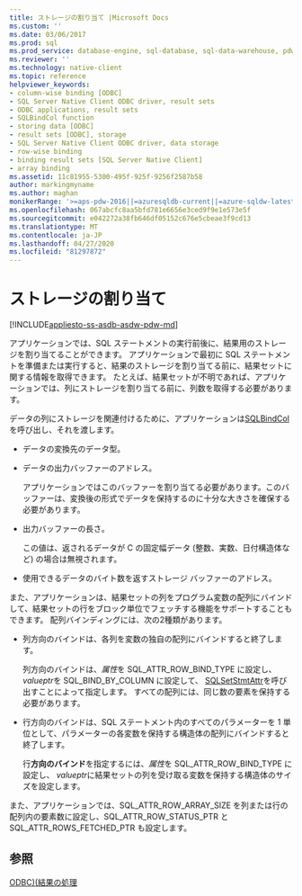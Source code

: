 ```yaml
---
title: ストレージの割り当て |Microsoft Docs
ms.custom: ''
ms.date: 03/06/2017
ms.prod: sql
ms.prod_service: database-engine, sql-database, sql-data-warehouse, pdw
ms.reviewer: ''
ms.technology: native-client
ms.topic: reference
helpviewer_keywords:
- column-wise binding [ODBC]
- SQL Server Native Client ODBC driver, result sets
- ODBC applications, result sets
- SQLBindCol function
- storing data [ODBC]
- result sets [ODBC], storage
- SQL Server Native Client ODBC driver, data storage
- row-wise binding
- binding result sets [SQL Server Native Client]
- array binding
ms.assetid: 11c81955-5300-495f-925f-9256f2587b58
author: markingmyname
ms.author: maghan
monikerRange: '>=aps-pdw-2016||=azuresqldb-current||=azure-sqldw-latest||>=sql-server-2016||=sqlallproducts-allversions||>=sql-server-linux-2017||=azuresqldb-mi-current'
ms.openlocfilehash: 067abcfc8aa5bfd781e6656e3ced9f9e1e573e5f
ms.sourcegitcommit: e042272a38fb646df05152c676e5cbeae3f9cd13
ms.translationtype: MT
ms.contentlocale: ja-JP
ms.lasthandoff: 04/27/2020
ms.locfileid: "81297872"
---
```

# <a name="assigning-storage"></a>ストレージの割り当て
[!INCLUDE[appliesto-ss-asdb-asdw-pdw-md](../../includes/appliesto-ss-asdb-asdw-pdw-md.md)]

  アプリケーションでは、SQL ステートメントの実行前後に、結果用のストレージを割り当てることができます。 アプリケーションで最初に SQL ステートメントを準備または実行すると、結果のストレージを割り当てる前に、結果セットに関する情報を取得できます。 たとえば、結果セットが不明であれば、アプリケーションでは、列にストレージを割り当てる前に、列数を取得する必要があります。  
  
 データの列にストレージを関連付けるために、アプリケーションは[SQLBindCol](../../relational-databases/native-client-odbc-api/sqlbindcol.md)を呼び出し、それを渡します。  
  
-   データの変換先のデータ型。  
  
-   データの出力バッファーのアドレス。  
  
     アプリケーションではこのバッファーを割り当てる必要があります。このバッファーは、変換後の形式でデータを保持するのに十分な大きさを確保する必要があります。  
  
-   出力バッファーの長さ。  
  
     この値は、返されるデータが C の固定幅データ (整数、実数、日付構造体など) の場合は無視されます。  
  
-   使用できるデータのバイト数を返すストレージ バッファーのアドレス。  
  
 また、アプリケーションは、結果セットの列をプログラム変数の配列にバインドして、結果セットの行をブロック単位でフェッチする機能をサポートすることもできます。 配列バインディングには、次の2種類があります。  
  
-   列方向のバインドは、各列を変数の独自の配列にバインドすると終了します。  
  
     列方向のバインドは、*属性*を SQL_ATTR_ROW_BIND_TYPE に設定し、 *valueptr*を SQL_BIND_BY_COLUMN に設定して、 [SQLSetStmtAttr](../../relational-databases/native-client-odbc-api/sqlsetstmtattr.md)を呼び出すことによって指定します。 すべての配列には、同じ数の要素を保持する必要があります。  
  
-   行方向のバインドは、SQL ステートメント内のすべてのパラメーターを 1 単位として、パラメーターの各変数を保持する構造体の配列にバインドすると終了します。  
  
     行**方向のバインド**を指定するには、*属性*を SQL_ATTR_ROW_BIND_TYPE に設定し、 *valueptr*に結果セットの列を受け取る変数を保持する構造体のサイズを設定します。  
  
 また、アプリケーションでは、SQL_ATTR_ROW_ARRAY_SIZE を列または行の配列内の要素数に設定し、SQL_ATTR_ROW_STATUS_PTR と SQL_ATTR_ROWS_FETCHED_PTR も設定します。  
  
## <a name="see-also"></a>参照  
 [ODBC&#41;&#40;結果の処理](../../relational-databases/native-client-odbc-results/processing-results-odbc.md)  
  
  
